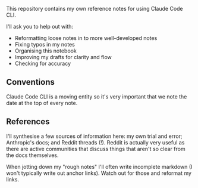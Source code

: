 This repository contains my own reference notes for using Claude Code CLI.

I'll ask you to help out with:

- Reformatting loose notes in to more well-developed notes
- Fixing typos in my notes 
- Organising this notebook 
- Improving my drafts for clarity and flow 
- Checking for accuracy 

## Conventions

Claude Code CLI is a moving entity so it's very important that we note the date at the top of every note.

## References

I'll synthesise a few sources of information here: my own trial and error; Anthropic's docs; and Reddit threads (!). Reddit is actually very useful as there are active communities that discuss things that aren't so clear from the docs themselves. 

When jotting down my "rough notes" I'll often write incomplete markdown (I won't typically write out anchor links). Watch out for those and reformat my links. 
